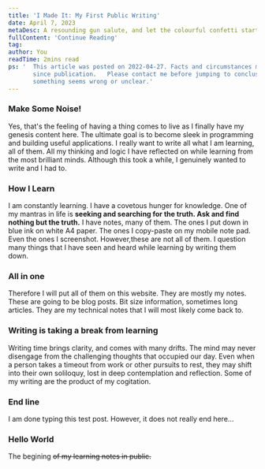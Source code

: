 ```yaml
---
title: 'I Made It: My First Public Writing'
date: April 7, 2023
metaDesc: A resounding gun salute, and let the colourful confetti start to fall gently. So finally I have put my first blog post here.
fullContent: 'Continue Reading'
tag: 
author: You
readTime: 2mins read
ps: '  This article was posted on 2022-04-27. Facts and circumstances may have change 
       since publication.   Please contact me before jumping to conclusions if
       something seems wrong or unclear.'   
---
```

### Make Some Noise!
Yes, that's the feeling of having a thing comes to live as I finally have my genesis content here. The ultimate goal is to become sleek in programming and building useful applications.   I really want to write all what I am learning, all of them. All my thinking and logic I have reflected on while learning from the most brilliant minds. Although this took a while, I genuinely wanted to write and I had to.
### How I Learn
I am constantly learning. I have a covetous hunger for knowledge. One of my mantras in life is **seeking and searching for the truth. Ask and find nothing but the truth.** I have notes, many of them. The ones I put down in blue ink on white A4 paper. The ones I copy-paste on my mobile note pad. Even the ones I screenshot. However,these are not all of them. I question many things that I have seen and heard while learning by writing them down. 
### All in one 
Therefore I will put all of them on this website. They are mostly my notes. These are going to be blog posts. Bit size information, sometimes long articles. They are my technical notes that I will most likely come back to.
### Writing is taking a break from learning 
Writing time brings clarity, and comes with many drifts. The mind may never disengage from the challenging thoughts that occupied our day. Even when a person takes a timeout from work or other pursuits to rest, they may shift into their own soliloquy, lost in deep contemplation and reflection. Some of my writing are the product of my cogitation.


### End line 
I am done typing this test post. However, it does not really end here...

### Hello World
The begining ~~of my learning notes in public.~~
